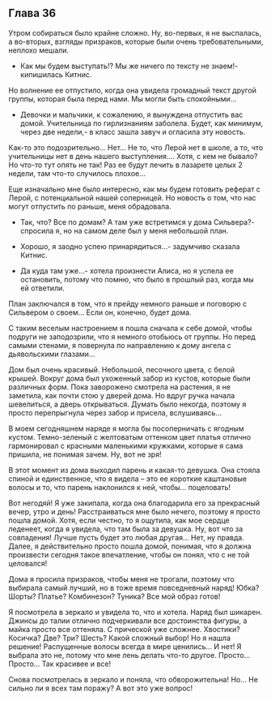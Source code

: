 ## Глава 36

Утром собираться было крайне сложно. Ну, во-первых, я не выспалась, а во-вторых, взгляды призраков, которые были очень
требовательными, неплохо мешали.

- Как мы будем выступать!? Мы же ничего по тексту не знаем!- кипишилась Китнис.

Но волнение ее отпустило, когда она увидела громадный текст другой группы, которая была перед нами. Мы могли быть
спокойными…

- Девочки и мальчики, к сожалению, я вынуждена отпустить вас домой. Учительница по гирлизнаниям заболела. Будет, как
  минимум, через две недели,- в класс зашла завуч и огласила эту новость.

Как-то это подозрительно… Нет… Не то, что Лерой нет в школе, а то, что учительницы нет в день нашего выступления…. Хотя,
с кем не бывало? Но что-то тут опять не так! Раз ее будут лечить в лазарете целых 2 недели, там что-то случилось плохое…

Еще изначально мне было интересно, как мы будем готовить реферат с Лерой, с потенциальной нашей соперницей. Но новость о
том, что нас могут отпустить по раньше, меня обрадовала.

- Так, что? Все по домам? А там уже встретимся у дома Сильвера?- спросила я, но на самом деле был у меня небольшой план.

- Хорошо, я заодно успею принарядиться…- задумчиво сказала Китнис.

- Да куда там уже…- хотела произнести Алиса, но я успела ее остановить, потому что помню, что было в прошлый раз, когда
  мы ей ответили.

План заключался в том, что я прейду немного раньше и поговорю с Сильвером о своем… Если он, конечно, будет дома.

С таким веселым настроением я пошла сначала к себе домой, чтобы подруги не заподозрили, что я немного отобьюсь от
группы. Но перед самыми стенами, я повернула по направлению к дому ангела с дьявольскими глазами…

Дом был очень красивый. Небольшой, песочного цвета, с белой крышей. Вокруг дома был ухоженный забор из кустов, которые
были различных форм. Пока заворожено смотрела на растения, я не заметила, как почти стою у дверей дома. Но вдруг ручка
начала шевелиться, а дверь открываться. Думать было некогда, поэтому я просто перепрыгнула через забор и присела,
вслушиваясь…

В моем сегодняшнем наряде я могла бы посоперничать с ягодным кустом. Темно-зеленый с желтоватым оттенком цвет платья
отлично гармонировал с красными маленькими кружками, которые я сама пришила, не понимая зачем. Ну, вот не зря!

В этот момент из дома выходил парень и какая-то девушка. Она стояла спиной и единственное, что я видела – это ее
короткие каштановые волосы и то, что парень наклонился к ней, чтобы… поцеловать!

Вот негодяй! Я уже закипала, когда она благодарила его за прекрасный вечер, утро и день! Расстраиваться мне было нечего,
поэтому я просто пошла домой. Хотя, если честно, то я ощутила, как мое сердце леденеет, когда я увидела, что там была за
девушка. Ну, вот что за совпадения! Лучше пусть будет это любая другая… Нет, ну правда. Далее, я действительно просто
пошла домой, понимая, что я должна произвести сегодня такое впечатление, чтобы он понял, что с не той целовался!

Дома я просила призраков, чтобы меня не трогали, поэтому что выбирала самый лучший, но в тоже время повседневный наряд!
Юбка? Шорты? Платье? Комбинезон? Туника? Все мой образ готов!

Я посмотрела в зеркало и увидела то, что и хотела. Наряд был шикарен. Джинсы до талии отлично подчеркивали все
достоинства фигуры, а майка просто все оттеняла. С прической уже сложнее. Хвостики? Косичка? Две? Три? Шесть? Какой
сложный выбор! Но я нашла решение! Распущенные волосы всегда в мире ценились… И нет! Я выбрала это не, потому что мне
лень делать что-то другое. Просто… Просто… Так красивее и все!

Снова посмотрелась в зеркало и поняла, что обворожительна! Но… Не сильно ли я всех там поражу? А вот это уже вопрос!
